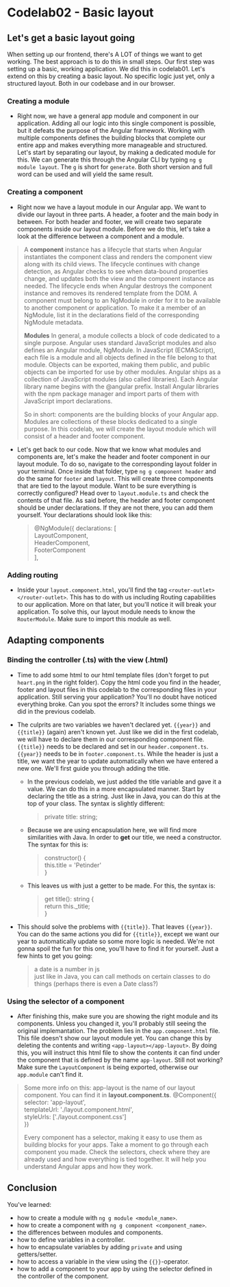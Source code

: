# Codelab02 - Basic layout

## Let's get a basic layout going

When setting up our frontend, there's A LOT of things we want to get working. The best approach is to do this in small steps. Our first step was setting
up a basic, working application. We did this in codelab01. Let's extend on this by creating a basic layout. No specific logic just yet,
only a structured layout. Both in our codebase and in our browser.

### Creating a module
- Right now, we have a general app module and component in our application. Adding all our logic into this single component is possible, but it defeats the 
purpose of the Angular framework. Working with multiple components defines the building blocks that complete our entire app and makes everything more 
  manageable and structured. Let's start by separating our layout, by making a dedicated module for this. We can generate this through the Angular CLI by typing 
  ``ng g module layout``. The ``g`` is short for ``generate``. Both short version and full word can be used and will yield the same result.
  
### Creating a component
- Right now we have a layout module in our Angular app. We want to divide our layout in three parts. A header, a footer and the main body in between. For both header and footer,
we will create two separate components inside our layout module. Before we do this, let's take a look at the difference between a component and a module. 
  
>A **component** instance has a lifecycle that starts when Angular instantiates the component class and renders the component view along with its child views. The lifecycle continues
with change detection, as Angular checks to see when data-bound properties change, and updates both the view and the component instance as needed. The lifecycle ends when Angular
destroys the component instance and removes its rendered template from the DOM. A component must belong to an NgModule in order for it to be available to another component or application. 
> To make it a member of an NgModule, list it in the declarations field of the corresponding NgModule metadata.
> 
> **Modules**
In general, a module collects a block of code dedicated to a single purpose. Angular uses standard JavaScript modules and also defines an Angular module, NgModule.
In JavaScript (ECMAScript), each file is a module and all objects defined in the file belong to that module. Objects can be exported, making them public, and public objects can be imported for use by other modules.
Angular ships as a collection of JavaScript modules (also called libraries). Each Angular library name begins with the @angular prefix. Install Angular libraries with the npm package manager and import parts of them with JavaScript import declarations.
> 
> So in short: components are the building blocks of your Angular app. Modules are collections of these blocks dedicated to a single purpose. In this codelab, we will create the layout module which will consist of a header and footer component.

- Let's get back to our code. Now that we know what modules and components are, let's make the header and footer component in our layout module. To do so, navigate to the corresponding layout folder in your terminal. Once inside that folder, type
``ng g component header`` and do the same for ``footer`` and ``layout``. This will create three components that are tied to the layout module. Want to be sure everything is correctly configured? Head over to ``layout.module.ts`` and check the contents of that file. 
  As said before, the header and footer component should be under declarations. If they are not there, you can add them yourself. Your declarations should look like this:
  > @NgModule({ 
  > declarations: [ <br>
  LayoutComponent,<br>
  HeaderComponent,<br>
  FooterComponent<br>
  ],


### Adding routing
- Inside your ``layout.component.html``, you'll find the tag ``<router-outlet></router-outlet>``. This has to do with us including Routing capabilities to our application. More on that later, but you'll notice it will break your application. To solve this, our layout module 
needs to know the ``RouterModule``. Make sure to import this module as well.


## Adapting components
### Binding the controller (.ts) with the view (.html)
- Time to add some html to our html template files (don't forget to put ``heart.png`` in the right folder). Copy the html code you find in the header, footer and layout files in this codelab to the corresponding files in your application. Still serving your application? You'll no doubt have noticed everything broke.
Can you spot the errors? It includes some things we did in the previous codelab.
  
  
- The culprits are two variables we haven't declared yet. ``{{year}}`` and ``{{title}}`` (again) aren't known yet. Just like we did in the first codelab, we will have to declare them in our corresponding component file. ``{{title}}`` needs to be declared and set 
in our ``header.component.ts``. ``{{year}}`` needs to be in ``footer.component.ts``. While the header is just a title, we want the year to update automatically when we have entered a new one. We'll first guide you through adding the title. 
  * In the previous codelab, we just
  added the title variable and gave it a value. We can do this in a more encapsulated manner. Start by declaring the title as a string. Just like in Java, you can do this at the top of your class. The syntax is slightly different: 
    >private title: string;
  * Because we are using encapsulation here, we will find more similarities with Java. In order to **get** our title, we need a constructor. The syntax for this is: 
    >constructor() {<br> this.title = 'Petinder'<br> }
  * This leaves us with just a getter to be made. For this, the syntax is:
    > get title(): string {<br>
    return this._title;<br>
    }
     
- This should solve the problems with ``{{title}}``. That leaves ``{{year}}``. You can do the same actions you did for ``{{title}}``, except we want our year to automatically update so some more logic is needed. We're not gonna spoil the fun for this one, you'll have to find
it for yourself. Just a few hints to get you going:
  > a date is a number in js<br>
  > just like in Java, you can call methods on certain classes to do things (perhaps there is even a Date class?)
   
### Using the selector of a component
- After finishing this, make sure you are showing the right module and its components. Unless you changed it, you'll probably still seeing the original implemantation. The problem lies in the ``app.component.html`` file. This file doesn't show our layout module yet. You can change this by deleting the contents and writing
``<app-layout></app-layout>``. By doing this, you will instruct this html file to show the contents it can find under the component that is defined by the name ``app-layout``. Still not working? Make sure the ``LayoutComponent`` is being exported, otherwise our ``app.module`` can't find it.
  
> Some more info on this: app-layout is the name of our layout component. You can find it in **layout.component.ts**.
> @Component({<br>
selector: 'app-layout',<br>
templateUrl: './layout.component.html',<br>
styleUrls: ['./layout.component.css']<br>
})
> 
> Every component has a selector, making it easy to use them as building blocks for your apps. Take a moment to go through each component you made. Check the selectors, check where they are already used and how
> everything is tied together. It will help you understand Angular apps and how they work.

## Conclusion
You've learned:
- how to create a module with ```ng g module <module_name>```.
- how to create a component with ```ng g component <component_name>```.
- the differences between modules and components.
- how to define variables in a controller.
- how to encapsulate variables by adding ``private`` and using getters/setter.
- how to access a variable in the view using the ``{{}}``-operator. 
- how to add a component to your app by using the selector defined in the controller of the component. 
